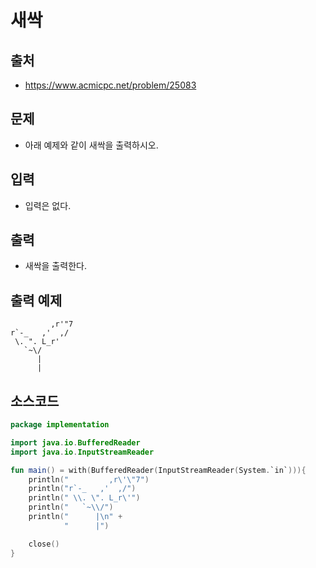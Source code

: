 # 새싹

## 출처

* https://www.acmicpc.net/problem/25083

## 문제

* 아래 예제와 같이 새싹을 출력하시오.

## 입력

* 입력은 없다.

## 출력

* 새싹을 출력한다.

## 출력 예제

```
         ,r'"7
r`-_   ,'  ,/
 \. ". L_r'
   `~\/
      |
      |

```

## 소스코드

```kotlin
package implementation

import java.io.BufferedReader
import java.io.InputStreamReader

fun main() = with(BufferedReader(InputStreamReader(System.`in`))){
    println("         ,r\'\"7")
    println("r`-_   ,'  ,/")
    println(" \\. \". L_r\'")
    println("   `~\\/")
    println("      |\n" +
            "      |")

    close()
}
```
